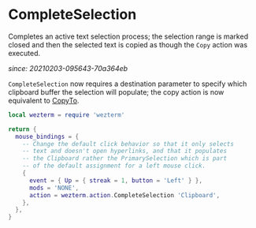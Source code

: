 # CompleteSelection

Completes an active text selection process; the selection range is
marked closed and then the selected text is copied as though the
`Copy` action was executed.

*since: 20210203-095643-70a364eb*

`CompleteSelection` now requires a destination parameter to specify
which clipboard buffer the selection will populate; the copy action
is now equivalent to [CopyTo](CopyTo.md).

```lua
local wezterm = require 'wezterm'

return {
  mouse_bindings = {
    -- Change the default click behavior so that it only selects
    -- text and doesn't open hyperlinks, and that it populates
    -- the Clipboard rather the PrimarySelection which is part
    -- of the default assignment for a left mouse click.
    {
      event = { Up = { streak = 1, button = 'Left' } },
      mods = 'NONE',
      action = wezterm.action.CompleteSelection 'Clipboard',
    },
  },
}
```
